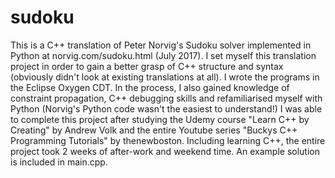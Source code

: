 # sudoku
This is a C++ translation of Peter Norvig's Sudoku solver implemented in Python at norvig.com/sudoku.html (July 2017). I set myself this translation project in order to gain a better grasp of C++ structure and syntax (obviously didn't look at existing translations at all). I wrote the programs in the Eclipse Oxygen CDT. In the process, I also gained knowledge of constraint propagation, C++ debugging skills and refamiliarised myself with Python (Norvig's Python code wasn't the easiest to understand!) I was able to complete this project after studying the Udemy course "Learn C++ by Creating" by Andrew Volk and the entire Youtube series "Buckys C++ Programming Tutorials" by thenewboston. Including learning C++, the entire project took 2 weeks of after-work and weekend time. An example solution is included in main.cpp.
